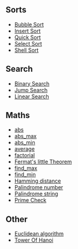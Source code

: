## Sorts
  * [Bubble Sort]()
  * [Insert Sort]()
  * [Quick Sort]()
  * [Select Sort]()
  * [Shell Sort]()
  
## Search
  * [Binary Search]()
  * [Jump Search]()
  * [Linear Search]()
  
## Maths
  * [abs]()
  * [abs_max]()
  * [abs_min]()
  * [average]()
  * [factorial]()
  * [Fermat's little Theorem]()
  * [find_max]()
  * [find_min]()
  * [Hamming distance]()
  * [Palindrome number]()
  * [Palindrome string]()
  * [Prime Check]()

## Other
 * [Euclidean algorithm]()
 * [Tower Of Hanoi]()
  
